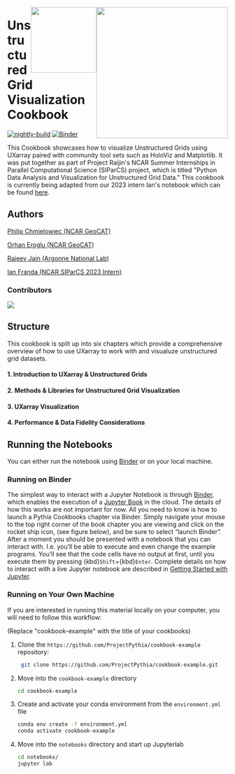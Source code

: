 <p align="center">
  <img style="float: right;" src="https://raijin.ucar.edu/_static/images/logos/ProjectRaijin_Logo.png" width="300" />
  <img style="float: right;" src="https://raw.githubusercontent.com/UXARRAY/unstructured-grid-viz-cookbook/main/notebooks/images/logos/siparcs.png" width="150" />
</p>

# Unstructured Grid Visualization Cookbook

[![nightly-build](https://github.com/UXARRAY/unstructured-grid-viz-cookbook/actions/workflows/nightly-build.yaml/badge.svg)](https://github.com/UXARRAY/unstructured-grid-viz-cookbook/actions/workflows/nightly-build.yaml)
[![Binder](https://binder.projectpythia.org/badge_logo.svg)](https://binder.projectpythia.org/v2/gh/ProjectPythia/cookbook-template/main?labpath=notebooks)

This Cookbook showcases how to visualize Unstructured Grids using UXarray paired with community tool sets such as HoloViz and Matplotlib. It was put together as part of
Project Raijin's NCAR Summer Internships in Parallel Computational Science (SIParCS) project, which is titled "Python Data Analysis and Visualization for Unstructured Grid Data." This cookbook is currently being adapted from
our 2023 intern Ian's notebook which can be found [here](https://github.com/NCAR/geocat-scratch/blob/main/uxarray/SIParCS2023/Visualization_Notebook.ipynb).

## Authors

[Philip Chmielowiec (NCAR GeoCAT)](@philipc2)

[Orhan Eroglu (NCAR GeoCAT)](@erogluorhan)

[Rajeev Jain (Argonne National Lab)](@rajeeja)

[Ian Franda (NCAR SIParCS 2023 Intern)](@ifranda)

### Contributors

<a href="https://github.com/UXARRAY/unstructured-grid-viz-cookbook/graphs/contributors">
  <img src="https://contrib.rocks/image?repo=UXARRAY/unstructured-grid-viz-cookbook" />
</a>

## Structure

This cookbook is split up into six chapters which provide a comprehensive overview of how to use UXarray to work with and visualuze unstructured grid datasets.

#### 1. Introduction to UXarray & Unstructured Grids

#### 2. Methods & Libraries for Unstructured Grid Visualization

#### 3. UXarray Visualization

#### 4. Performance & Data Fidelity Considerations


## Running the Notebooks

You can either run the notebook using [Binder](https://binder.projectpythia.org/) or on your local machine.

### Running on Binder

The simplest way to interact with a Jupyter Notebook is through
[Binder](https://binder.projectpythia.org/), which enables the execution of a
[Jupyter Book](https://jupyterbook.org) in the cloud. The details of how this works are not
important for now. All you need to know is how to launch a Pythia
Cookbooks chapter via Binder. Simply navigate your mouse to
the top right corner of the book chapter you are viewing and click
on the rocket ship icon, (see figure below), and be sure to select
“launch Binder”. After a moment you should be presented with a
notebook that you can interact with. I.e. you’ll be able to execute
and even change the example programs. You’ll see that the code cells
have no output at first, until you execute them by pressing
{kbd}`Shift`\+{kbd}`Enter`. Complete details on how to interact with
a live Jupyter notebook are described in [Getting Started with
Jupyter](https://foundations.projectpythia.org/foundations/getting-started-jupyter.html).

### Running on Your Own Machine

If you are interested in running this material locally on your computer, you will need to follow this workflow:

(Replace "cookbook-example" with the title of your cookbooks)

1. Clone the `https://github.com/ProjectPythia/cookbook-example` repository:

   ```bash
    git clone https://github.com/ProjectPythia/cookbook-example.git
   ```

1. Move into the `cookbook-example` directory
   ```bash
   cd cookbook-example
   ```
1. Create and activate your conda environment from the `environment.yml` file
   ```bash
   conda env create -f environment.yml
   conda activate cookbook-example
   ```
1. Move into the `notebooks` directory and start up Jupyterlab
   ```bash
   cd notebooks/
   jupyter lab
   ```
